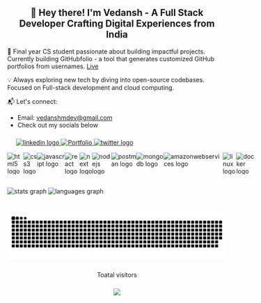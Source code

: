 <!-- ###

<img align="center" height="200" width="600" src="https://user-images.githubusercontent.com/74038190/213910845-af37a709-8995-40d6-be59-724526e3c3d7.gif"  /> -->

###

<h2 align="center">👋 Hey there! I'm Vedansh - A Full Stack Developer Crafting Digital Experiences from India</h2>

🚀 Final year CS student passionate about building impactful projects. Currently building GitHubfolio - a tool that generates customized GitHub portfolios from usernames. [Live](http://github-folio.vercel.app/)

💡 Always exploring new tech by diving into open-source codebases. Focused on Full-stack development and cloud computing.

📬 Let's connect:

- Email: [vedanshmdev@gmail.com](mailto:vedanshmdev@gmail.com)
- Check out my socials below

###

<div class="socials">
  <a href="https://www.linkedin.com/in/vedansh2001/" target="_blank">
    <img src="https://img.shields.io/static/v1?message=LinkedIn&logo=linkedin&label=&color=0077B5&logoColor=white&labelColor=&style=for-the-badge" height="35" alt="linkedin logo"  />
  </a>
  <a href="http://new-portfolio-bucket.s3-website.ap-south-1.amazonaws.com/" target="_blank">
    <img src="https://img.shields.io/static/v1?message=portfolio&logo=portfolio&label=&color=red&logoColor=white&labelColor=&style=for-the-badge" height="35" alt="Portfolio"  />
  </a>
  <a href="https://twitter.com/vedanshm2001" target="_blank">
    <img src="https://img.shields.io/static/v1?message=Twitter&logo=X&label=&color=1DA1F2&logoColor=black&labelColor=&style=for-the-badge" height="35" alt="twitter logo"  />
  </a>
</div>

<style>
  .socials {
    align: left;
    padding-left: 20px
  }
  .responsive-flex {
    display: flex;
    justify-content: space-between;
    align-items: center;
    margin-bottom: 30px;
    margin-top: 15px
  }

  @media (max-width: 850px) {
    .responsive-flex {
      display: block;
    }
  }
</style>

<div class="responsive-flex">
<img width="12" />
  <img src="https://cdn.jsdelivr.net/gh/devicons/devicon@latest/icons/html5/html5-plain-wordmark.svg" height="50" alt="html5 logo"  />
  <img width="12" />
  <img src="https://cdn.jsdelivr.net/gh/devicons/devicon@latest/icons/css3/css3-plain-wordmark.svg" height="50" alt="css3 logo"  />
  <img width="12" />
  <img src="https://cdn.jsdelivr.net/gh/devicons/devicon/icons/javascript/javascript-original.svg" height="50" alt="javascript logo"  />
  <img width="12" />
  <img src="https://cdn.jsdelivr.net/gh/devicons/devicon@latest/icons/react/react-original-wordmark.svg" height="50" alt="react logo"  />
  <img src="https://cdn.jsdelivr.net/gh/devicons/devicon/icons/nextjs/nextjs-original.svg
  " height="50" alt="next logo"  />
  <img width="12" />
  <svg height="50" viewBox="0 0 128 128">
    <path d="M40.53 77.82V50.74H42V55a5.57 5.57 0 00.48-.6 7.28 7.28 0 016.64-4.12c3.35-.1 6.07 1.14 7.67 4.12a13.24 13.24 0 01.32 12.14c-1.49 3.34-5.17 5-9.11 4.39a7.37 7.37 0 01-5.88-3.88v10.77zM42 60.32c.13 1.32.18 2.26.33 3.18.58 3.62 2.72 5.77 6.08 6.16A6.91 6.91 0 0056 65.27a11.77 11.77 0 00-.26-9.68 6.77 6.77 0 00-7.13-3.94 6.59 6.59 0 00-5.89 4.87 33.4 33.4 0 00-.72 3.8zM88.41 64a7.92 7.92 0 01-7.74 7c-6.16.31-9.05-3.78-9.51-8.5a13.62 13.62 0 011.2-7.5 8.37 8.37 0 018.71-4.67 8 8 0 017.1 6.09 41.09 41.09 0 01.69 4.5H72.67c-.3 4.28 2 7.72 5.26 8.55 4.06 1 7.53-.76 8.79-4.62.28-.99.79-1.13 1.69-.85zm-15.74-4.45h14.47c-.09-4.56-2.93-7.86-6.78-7.91-4.36-.07-7.5 3.11-7.69 7.91zM91.39 64.1h1.42a5.69 5.69 0 003.34 4.9 8.73 8.73 0 007.58-.2 3.41 3.41 0 002-3.35 3.09 3.09 0 00-2.08-3.09c-1.56-.58-3.22-.9-4.81-1.41A35.25 35.25 0 0194 59.18c-2.56-1.25-2.72-6.12.18-7.66a10.21 10.21 0 019.76-.15 5.14 5.14 0 012.6 5.24h-1.22c0-.06-.11-.11-.11-.17-.15-3.89-3.41-5.09-6.91-4.75a9.17 9.17 0 00-3 .91 3 3 0 00-1.74 3 3 3 0 002 2.82c1.54.56 3.15.92 4.73 1.36 1.27.35 2.59.58 3.82 1a4.51 4.51 0 013.1 4.07 4.81 4.81 0 01-2.59 5c-3.34 1.89-8.84 1.39-11.29-1a6.67 6.67 0 01-1.94-4.75zM125.21 56.61h-1.33c0-.18-.07-.34-.09-.49a4.35 4.35 0 00-3.54-4.18 8.73 8.73 0 00-5.61.27 3.41 3.41 0 00-2.47 3.25 3.14 3.14 0 002.4 3.16c2 .62 4.05 1 6.08 1.56a17 17 0 011.94.59 5 5 0 01.27 9.31 11.13 11.13 0 01-9 .09 6.24 6.24 0 01-3.76-6.06h1.3a7.29 7.29 0 0011.1 4.64 3.57 3.57 0 001.92-3.34 3.09 3.09 0 00-2.11-3.07c-1.56-.58-3.22-.89-4.81-1.4a35.43 35.43 0 01-4.87-1.75c-2.5-1.23-2.7-6.06.15-7.6a10.07 10.07 0 019.92-.11 5.23 5.23 0 012.51 5.13zM38.1 70.51a2.29 2.29 0 01-2.84-1.08c-1.63-2.44-3.43-4.77-5.16-7.15l-.75-1c-2.06 2.76-4.12 5.41-6 8.16a2.2 2.2 0 01-2.7 1.06l7.73-10.37-7.19-9.37a2.39 2.39 0 012.85 1c1.67 2.44 3.52 4.77 5.36 7.24 1.85-2.45 3.68-4.79 5.39-7.21a2.15 2.15 0 012.68-1l-2.79 3.7c-1.25 1.65-2.48 3.31-3.78 4.92a1 1 0 000 1.49c2.39 3.17 4.76 6.35 7.2 9.61zM70.92 50.66v1.4a7.25 7.25 0 00-7.72 7.49v11h-1.43V50.74h1.4v4.06c1.73-2.96 4.4-4.06 7.75-4.14zM2.13 60c.21-1 .34-2.09.63-3.11 1.73-6.15 8.78-8.71 13.63-4.9 2.84 2.23 3.55 5.39 3.41 8.95h-16c-.26 6.36 4.33 10.2 10.2 8.24a6.09 6.09 0 003.87-4.31c.31-1 .81-1.17 1.76-.88a8.12 8.12 0 01-3.88 5.93 9.4 9.4 0 01-10.95-1.4 9.85 9.85 0 01-2.46-5.78c0-.34-.13-.68-.2-1q-.01-.89-.01-1.74zm1.69-.43h14.47c-.09-4.61-3-7.88-6.88-7.91-4.32-.06-7.41 3.14-7.6 7.89z" fill="#ffffff"/>
  </svg>
  <img width="12" />
  <img src="https://cdn.jsdelivr.net/gh/devicons/devicon@latest/icons/nodejs/nodejs-plain-wordmark.svg" height="50" alt="nodejs logo"  />
  <img width="12" />
  <img src="https://cdn.jsdelivr.net/gh/devicons/devicon@latest/icons/postman/postman-original.svg" height="50" alt="postman logo"  />
  <img width="12" />  
  <img src="https://cdn.jsdelivr.net/gh/devicons/devicon@latest/icons/mongodb/mongodb-plain-wordmark.svg" height="50" alt="mongodb logo"  />
  <img width="12" />
  <!-- <img src="https://cdn.jsdelivr.net/gh/devicons/devicon@latest/icons/prisma/prisma-original-wordmark.svg"
   height="50" alt="prisma logo"  />
  <img width="12" /> -->
  <svg height="60" viewBox="0 0 128 128">
    <path d="M.3 71.2c-.4-.7-.4-1.5 0-2.1l14.4-23.6c.8-1.3 2.7-1.2 3.4.2l13.1 28.7c.5 1.1 0 2.3-1.2 2.6L9.6 83.2c-.9.3-1.7-.1-2.2-.8zm11 6.6c-.1.5.4 1 .9.8l14.1-4.2c.4-.1.7-.6.5-1l-9.1-21.1c-.3-.6-1.2-.5-1.4.2zM69 59.4h4.1v14.8H69zm-.1-3.8q0-2 2.1-2 2.2 0 2.2 2 0 .9-.5 1.4-.6.6-1.7.6-2.1 0-2.1-2zm56.3 18.6-.8-2h-.1q-1 1.3-2 1.8-1.1.5-2.9.5-2.1 0-3.3-1.2-1.2-1.3-1.2-3.5 0-2.4 1.6-3.5 1.7-1.1 5-1.2l2.5-.1v-.7q0-2.2-2.3-2.2-1.7 0-4.1 1.1l-1.3-2.8q2.5-1.3 5.6-1.3 3 0 4.6 1.3 1.5 1.3 1.5 3.9v9.9zm-1.2-6.9-1.5.1q-1.8 0-2.6.6-.9.6-.9 1.8 0 1.7 2 1.7 1.4 0 2.2-.8.8-.8.8-2.1zm-20.8 6.8h-4.1v-8.6q0-1.6-.5-2.4-.5-.8-1.7-.8-1.5 0-2.2 1.1-.7 1.1-.7 3.8v6.9h-4V59.3h3l.6 1.9h.2q.6-1 1.7-1.6 1.1-.6 2.6-.6 3.3 0 4.5 2.2h.3q.6-1 1.8-1.6 1.1-.6 2.6-.6 2.5 0 3.8 1.3 1.2 1.3 1.2 4.2v9.6h-4v-8.6q0-1.6-.5-2.4-.6-.8-1.7-.8-1.5 0-2.2 1-.7 1.1-.7 3.4zm-22.3.3q-1.6 0-2.7-.3-1.1-.2-2.1-.6v-3.3q1.1.5 2.5.8 1.4.4 2.5.4 2.2 0 2.2-1.3 0-.4-.3-.7-.3-.3-1-.7-.8-.4-1.9-.9-1.7-.7-2.5-1.3-.8-.6-1.2-1.4-.4-.8-.4-2 0-1.9 1.6-3 1.5-1.1 4.3-1.1 2.6 0 5.2 1.2l-1.3 2.9q-1.1-.5-2-.8-1-.3-2-.3-1.8 0-1.8 1 0 .5.6.9t2.5 1.2q1.7.7 2.6 1.3.8.6 1.1 1.4.4.8.4 1.9 0 2.3-1.6 3.5-1.5 1.2-4.7 1.2zM66.6 62.9q-.5-.1-1.2-.1-1.9 0-3 1t-1.1 2.8v7.5h-4V59.3h3.1l.6 2.5h.2q.6-1.3 1.8-2 1.2-.8 2.5-.8.9 0 1.4.1zm-11.9-2.1q0 3.1-1.9 4.8-2 1.6-5.6 1.6h-1.7v6.9h-4.1V54.7h6.2q3.5 0 5.3 1.6 1.8 1.5 1.8 4.5zm-9.2 3.1h1.3q1.9 0 2.9-.8.9-.7.9-2.2 0-1.4-.8-2.1-.8-.7-2.5-.7h-1.8z" fill="green"/>
  </svg>
  <img width="12" />
  <!-- <img src="https://cdn.jsdelivr.net/gh/devicons/devicon@latest/icons/apachekafka/apachekafka-original-wordmark.svg" height="50" color=#ffffff alt="apachekafka logo"  />
  <img width="12" /> -->
  <svg height="50" viewBox="0 0 128 128">
    <path d="M15.885 41.203a3.29 3.29 0 00-2.371-.996 3.25 3.25 0 00-2.356.996h-.015a3.418 3.418 0 00-.973 2.406c0 .95.371 1.797.973 2.403l.015.015a3.256 3.256 0 002.356.989 3.3 3.3 0 002.37-.989l.009-.015a3.388 3.388 0 00.972-2.403c0-.941-.37-1.797-.972-2.406h-.008zm-2.371 46.59c.933 0 1.77-.387 2.37-.992l.009-.016a3.39 3.39 0 00.972-2.394c0-.95-.37-1.801-.972-2.414h-.008a3.275 3.275 0 00-2.371-.997 3.23 3.23 0 00-2.356.997h-.015a3.43 3.43 0 00-.973 2.414c0 .937.371 1.789.973 2.394l.015.016a3.29 3.29 0 002.356.992zM31.736 77.48a3.296 3.296 0 002.035-1.582l.063-.117a3.43 3.43 0 00.266-2.465 3.363 3.363 0 00-1.563-2.074l-.047-.031a3.281 3.281 0 00-2.488-.305 3.278 3.278 0 00-2.035 1.586 3.442 3.442 0 001.222 4.656h.004c.801.47 1.703.555 2.543.332zM16.943 60.512a4.808 4.808 0 00-3.43-1.45 4.8 4.8 0 00-3.425 1.45 4.958 4.958 0 00-1.41 3.484c0 1.363.539 2.594 1.41 3.496a4.805 4.805 0 006.855 0 5 5 0 001.414-3.496 4.943 4.943 0 00-1.414-3.484zm-1.93-5.801a9.162 9.162 0 015.032 2.644h.012c.21.215.418.454.609.692l3.34-1.965a7.366 7.366 0 01-.11-4.18 7.278 7.278 0 013.364-4.449l.054-.039a7.078 7.078 0 015.418-.707 7.235 7.235 0 014.383 3.426v.004a7.464 7.464 0 01.723 5.566 7.283 7.283 0 01-3.363 4.457l-.457.274h-.047a7.13 7.13 0 01-4.973.46 7.179 7.179 0 01-3.496-2.18l-3.332 1.962a9.615 9.615 0 010 6.652l3.332 1.957a7.102 7.102 0 013.496-2.183 7.006 7.006 0 015.477.738l.109.055v.003a7.314 7.314 0 013.254 4.403 7.454 7.454 0 01-.723 5.558l-.062.125-.004-.011a7.295 7.295 0 01-4.313 3.32 7.156 7.156 0 01-5.476-.734v-.016a7.307 7.307 0 01-3.364-4.453 7.34 7.34 0 01.11-4.172l-3.34-1.961a9.204 9.204 0 01-.61.68l-.011.011a9.103 9.103 0 01-5.031 2.63v3.925c1.386.297 2.629 1 3.601 1.992l.008.008a7.375 7.375 0 012.11 5.188 7.358 7.358 0 01-2.11 5.171l-.008.024c-1.312 1.324-3.113 2.148-5.101 2.148a7.16 7.16 0 01-5.094-2.148h-.008v-.024A7.361 7.361 0 016.3 84.391c0-2.024.808-3.864 2.113-5.188v-.008h.008a7.137 7.137 0 013.598-1.992v-3.926a9.092 9.092 0 01-5.028-2.629l-.011-.011a9.46 9.46 0 01-2.711-6.64 9.467 9.467 0 012.71-6.642h.012a9.164 9.164 0 015.028-2.644V50.8a7.261 7.261 0 01-3.598-1.996h-.008v-.012A7.383 7.383 0 016.3 43.609c0-2.011.808-3.855 2.113-5.183l.008-.004a7.136 7.136 0 015.094-2.156c1.988 0 3.789.824 5.101 2.156v.004h.008a7.393 7.393 0 012.11 5.183 7.38 7.38 0 01-2.11 5.184l-.008.012a7.256 7.256 0 01-3.601 1.996v3.91zm18.758-2.61l-.027-.039a3.366 3.366 0 00-2.008-1.546 3.301 3.301 0 00-2.547.34h.004a3.36 3.36 0 00-1.562 2.07 3.45 3.45 0 00.336 2.586l.015.02c.461.8 1.2 1.34 2.02 1.554a3.22 3.22 0 002.535-.332l.043-.02a3.403 3.403 0 001.52-2.043 3.471 3.471 0 00-.329-2.59m14.817 1.149h3.726v11.578l5.375-6.05h4.47l-6.49 7.007 6.517 8.883h-4.27l-5.602-7.934v7.934h-3.726V53.25m17.898 13.543c0 1.969 1.39 4.836 4.75 4.836 2.075 0 3.442-1.102 4.153-2.547.37-.7.539-1.45.597-2.227a5.015 5.015 0 00-.43-2.234c-.652-1.5-2.1-2.805-4.347-2.805-3.016 0-4.723 2.489-4.723 4.95v.027zm13.196 7.875h-3.727v-2.285c-.992 1.847-3.07 2.773-5.262 2.773-5.004 0-7.933-3.965-7.933-8.449 0-5.004 3.554-8.418 7.933-8.418 2.844 0 4.578 1.531 5.262 2.809v-2.32h3.727v15.89M83.9 61.703h-1.93v-2.926h1.93v-.894c0-4.723 3.532-5.004 6.204-5.035v2.918c-.938 0-2.473 0-2.473 2.234v.777h2.473v2.926H87.63v12.965H83.9V61.703m8.739-8.453h3.726v11.578l5.375-6.05h4.465l-6.484 7.007 6.511 8.883h-4.265l-5.602-7.934v7.934H92.64V53.25m17.893 13.543c0 1.969 1.395 4.836 4.75 4.836 2.074 0 3.442-1.102 4.153-2.547.37-.7.543-1.45.597-2.227a5.015 5.015 0 00-.43-2.234c-.652-1.5-2.101-2.805-4.347-2.805-3.012 0-4.723 2.489-4.723 4.95v.027zm13.2 7.875h-3.727v-2.285c-.996 1.847-3.07 2.773-5.262 2.773-5.008 0-7.933-3.965-7.933-8.449 0-5.004 3.554-8.418 7.933-8.418 2.844 0 4.578 1.531 5.262 2.809v-2.32h3.726v15.89" fill="#ffffff"/>
  </svg>
  <img width="12" />
  <img src="https://cdn.jsdelivr.net/gh/devicons/devicon@latest/icons/amazonwebservices/amazonwebservices-line-wordmark.svg" height="50" alt="amazonwebservices logo"  />
  <img width="12" />
  <img src="https://cdn.jsdelivr.net/gh/devicons/devicon/icons/linux/linux-original.svg" height="50" alt="linux logo"  />
  <img width="12" />
  <img src="https://cdn.jsdelivr.net/gh/devicons/devicon@latest/icons/docker/docker-plain-wordmark.svg" height="50" alt="docker logo"  />
  
  
  
</div>

<div align="left">
  <img src="https://github-readme-stats.vercel.app/api?username=vedansh2001&hide_title=false&hide_rank=false&show_icons=true&include_all_commits=true&count_private=true&disable_animations=false&theme=dracula&locale=en&hide_border=false" height="150" alt="stats graph"  />
  <img src="https://github-readme-stats.vercel.app/api/top-langs?username=vedansh2001&locale=en&hide_title=false&layout=compact&card_width=320&langs_count=5&theme=dracula&hide_border=false" height="150" alt="languages graph"  />
</div>

<!-- <img src="https://github-readme-streak-stats.herokuapp.com?user=vedansh2001&theme=tokyonight&hide_border=true" height="155" alt="GitHub Streak" /> -->

###

<br clear="both">

<img src="https://raw.githubusercontent.com/vedansh2001/vedansh2001/output/snake.svg" alt="Snake animation" />

###

<p align="center">Toatal visitors</p>

###

<div align="center">
  <img src="https://profile-counter.glitch.me/vedansh2001/count.svg?"  />
</div>

###
